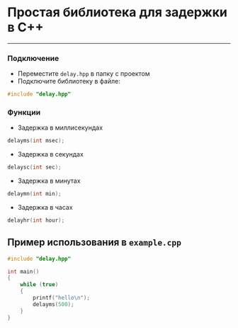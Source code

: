 # Простая библиотека для задержки в C++

---

### Подключение

- Переместите `delay.hpp` в папку с проектом
- Подключите библиотеку в файле:

```cpp
#include "delay.hpp"
```

### Функции

- Задержка в миллисекундах

```cpp
delayms(int msec);
```

- Задержка в секундах

```cpp
delaysc(int sec);
```

- Задержка в минутах

```cpp
delaymn(int min);
```

- Задержка в часах

```cpp
delayhr(int hour);
```

## Пример использования в `example.cpp`

```cpp
#include "delay.hpp"

int main()
{
    while (true)
    {
        printf("hello\n");
        delayms(500);
    }
}
```
